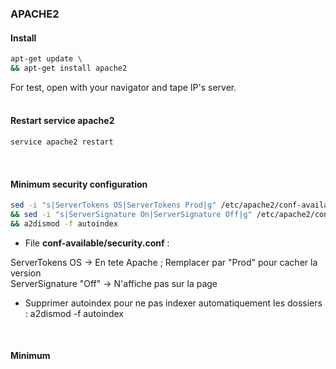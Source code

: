 ### APACHE2


#### Install

```bash
apt-get update \
&& apt-get install apache2
```
For test, open with your navigator and tape IP's server.
<br/><br/>


#### Restart service apache2

```bash
service apache2 restart
```
<br/>


#### Minimum security configuration

```bash
sed -i "s|ServerTokens OS|ServerTokens Prod|g" /etc/apache2/conf-available/security.conf \
&& sed -i "s|ServerSignature On|ServerSignature Off|g" /etc/apache2/conf-available/security.conf \
&& a2dismod -f autoindex
```

* File **conf-available/security.conf** :

ServerTokens OS -> En tete Apache ; Remplacer par "Prod" pour cacher la version
<br/>
ServerSignature "Off" -> N'affiche pas sur la page

* Supprimer autoindex pour ne pas indexer automatiquement les dossiers :
a2dismod -f autoindex
<br/>


#### Minimum 

